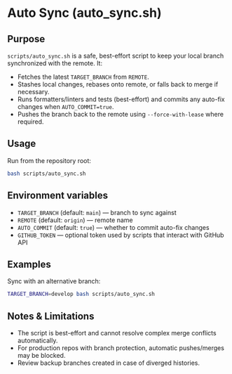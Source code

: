 Auto Sync (auto_sync.sh)
=========================

Purpose
-------
`scripts/auto_sync.sh` is a safe, best-effort script to keep your local branch synchronized with the remote. It:

- Fetches the latest `TARGET_BRANCH` from `REMOTE`.
- Stashes local changes, rebases onto remote, or falls back to merge if necessary.
- Runs formatters/linters and tests (best-effort) and commits any auto-fix changes when `AUTO_COMMIT=true`.
- Pushes the branch back to the remote using `--force-with-lease` where required.

Usage
-----
Run from the repository root:

```bash
bash scripts/auto_sync.sh
```

Environment variables
---------------------
- `TARGET_BRANCH` (default: `main`) — branch to sync against
- `REMOTE` (default: `origin`) — remote name
- `AUTO_COMMIT` (default: `true`) — whether to commit auto-fix changes
- `GITHUB_TOKEN` — optional token used by scripts that interact with GitHub API

Examples
--------
Sync with an alternative branch:

```bash
TARGET_BRANCH=develop bash scripts/auto_sync.sh
```

Notes & Limitations
-------------------
- The script is best-effort and cannot resolve complex merge conflicts automatically.
- For production repos with branch protection, automatic pushes/merges may be blocked.
- Review backup branches created in case of diverged histories.
